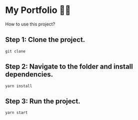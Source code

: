 # My Portfolio 👩‍💻

How to use this project?

## Step 1: Clone the project.

`git clone`


## Step 2: Navigate to the folder and install dependencies.

`yarn install`


## Step 3: Run the project.

`yarn start`

